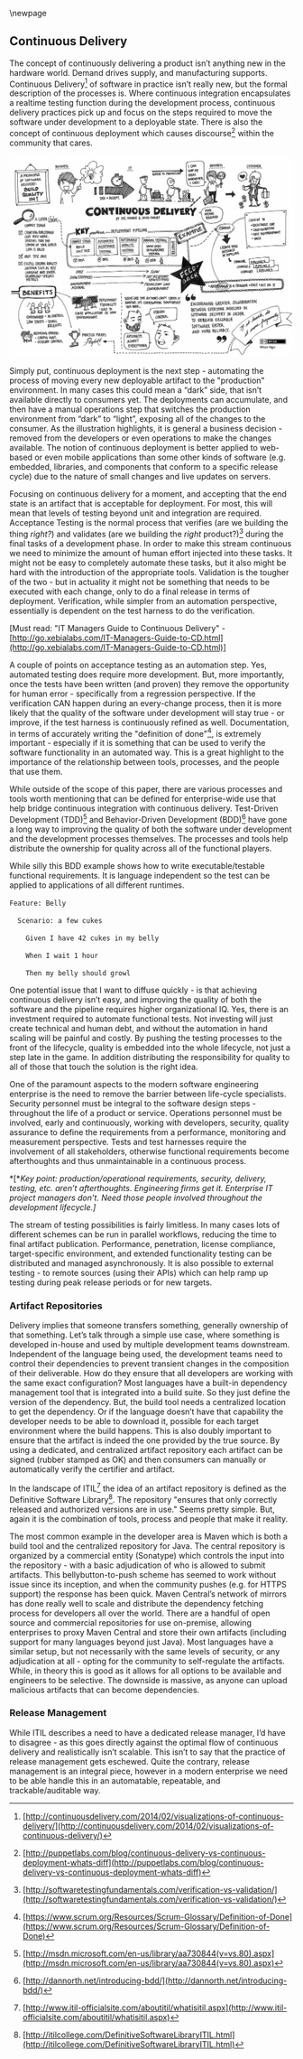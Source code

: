 \newpage

## Continuous Delivery

The concept of continuously delivering a product isn’t anything new in the hardware world.  Demand drives supply, and manufacturing supports.  Continuous Delivery[^cd1] of software in practice isn’t really new, but the formal description of the processes is.  Where continuous integration encapsulates a realtime testing function during the development process, continuous delivery practices pick up and focus on the steps required to move the software under development to a deployable state.  There is also the concept of continuous deployment which causes discourse[^cd2] within the community that cares.

![Continuous Delivery...](images/image_1.jpg)

Simply put, continuous deployment is the next step - automating the process of moving every new deployable artifact to the "production" environment.  In many cases this could mean a “dark” side, that isn’t available directly to consumers yet.  The deployments can accumulate, and then have a manual operations step that switches the production environment from “dark” to “light”, exposing all of the changes to the consumer.  As the illustration highlights, it is general a business decision - removed from the developers or even operations to make the changes available.  The notion of continuous deployment is better applied to web-based or even mobile applications than some other kinds of software (e.g. embedded, libraries, and components that conform to a specific release cycle) due to the nature of small changes and live updates on servers.

Focusing on continuous delivery for a moment, and accepting that the end state is an artifact that is acceptable for deployment.  For most, this will mean that levels of testing beyond unit and integration are required.  Acceptance Testing is the normal process that verifies (are we building the thing *right?*) and validates (are we building the *right* product?)[^cd3] during the final tasks of a development phase.  In order to make this stream continuous we need to minimize the amount of human effort injected into these tasks.  It might not be easy to completely automate these tasks, but it also might be hard with the introduction of the appropriate tools.  Validation is the tougher of the two - but in actuality it might not be something that needs to be executed with each change, only to do a final release in terms of deployment.  Verification, while simpler from an automation perspective, essentially is dependent on the test harness to do the verification.

[Must read: "IT Managers Guide to Continuous Delivery" - [http://go.xebialabs.com/IT-Managers-Guide-to-CD.html](http://go.xebialabs.com/IT-Managers-Guide-to-CD.html)]

A couple of points on acceptance testing as an automation step.  Yes, automated testing does require more development.  But, more importantly, once the tests have been written (and proven) they remove the opportunity for human error - specifically from a regression perspective.  If the verification CAN happen during an every-change process, then it is more likely that the quality of the software under development will stay true - or improve, if the test harness is continuously refined as well.  Documentation, in terms of accurately writing the "definition of done"[^cd4], is extremely important - especially if it is something that can be used to verify the software functionality in an automated way.  This is a great highlight to the importance of the relationship between tools, processes, and the people that use them.

While outside of the scope of this paper, there are various processes and tools worth mentioning that can be defined for enterprise-wide use that help bridge continuous integration with continuous delivery.  Test-Driven Development (TDD)[^cd5] and Behavior-Driven Development (BDD)[^cd6] have gone a long way to improving the quality of both the software under development and the development processes themselves.  The processes and tools help distribute the ownership for quality across all of the functional players.

While silly this BDD example shows how to write executable/testable functional requirements.  It is language independent so the test can be applied to applications of all different runtimes.

`Feature: Belly`

`  Scenario: a few cukes`

`    Given I have 42 cukes in my belly`

`    When I wait 1 hour`

`    Then my belly should growl`

One potential issue that I want to diffuse quickly - is that achieving continuous delivery isn’t easy, and improving the quality of both the software and the pipeline requires higher organizational IQ.  Yes, there is an investment required to automate functional tests.  Not investing will just create technical and human debt, and without the automation in hand scaling will be painful and costly.  By pushing the testing processes to the front of the lifecycle, quality is embedded into the whole lifecycle, not just a step late in the game.  In addition distributing the responsibility for quality to all of those that touch the solution is the right idea.

One of the paramount aspects to the modern software engineering enterprise is the need to remove the barrier between life-cycle specialists.  Security personnel must be integral to the software design steps - throughout the life of a product or service.  Operations personnel must be involved, early and continuously, working with developers, security, quality assurance to define the requirements from a performance, monitoring and measurement perspective.  Tests and test harnesses require the involvement of all stakeholders, otherwise functional requirements become afterthoughts and thus unmaintainable in a continuous process.

*[**Key point: production/operational requirements, security, delivery, testing, etc. aren’t afterthoughts.  Engineering firms get it.  Enterprise IT project managers don’t.  Need those people involved throughout the development lifecycle.]*

The stream of testing possibilities is fairly limitless.  In many cases lots of different schemes can be run in parallel workflows, reducing the time to final artifact publication.  Performance, penetration, license compliance, target-specific environment, and extended functionality testing can be distributed and managed asynchronously.  It is also possible to external testing - to remote sources (using their APIs) which can help ramp up testing during peak release periods or for new targets.

### Artifact Repositories

Delivery implies that someone transfers something, generally ownership of that something.  Let’s talk through a simple use case, where something is developed in-house and used by multiple development teams downstream.  Independent of the language being used, the development teams need to control their dependencies to prevent transient changes in the composition of their deliverable.  How do they ensure that all developers are working with the same exact configuration?  Most languages have a built-in dependency management tool that is integrated into a build suite.  So they just define the version of the dependency.  But, the build tool needs a centralized location to get the dependency.  Or if the language doesn’t have that capability the developer needs to be able to download it, possible for each target environment where the build happens.  This is also doubly important to ensure that the artifact is indeed the one provided by the true source.  By using a dedicated, and centralized artifact repository each artifact can be signed (rubber stamped as OK) and then consumers can manually or automatically verify the certifier and artifact.

In the landscape of ITIL[^cd7] the idea of an artifact repository is defined as the Definitive Software Library[^cd8].  The repository "ensures that only correctly released and authorized versions are in use."  Seems pretty simple.  But, again it is the combination of tools, process and people that make it reality.

The most common example in the developer area is Maven which is both a build tool and the centralized repository for Java.  The central repository is organized by a commercial entity (Sonatype) which controls the input into the repository - with a basic adjudication of who is allowed to submit artifacts.  This bellybutton-to-push scheme has seemed to work without issue since its inception, and when the community pushes (e.g. for HTTPS support) the response has been quick.  Maven Central’s network of mirrors has done really well to scale and distribute the dependency fetching process for developers all over the world.  There are a handful of open source and commercial repositories for use on-premise, allowing enterprises to proxy Maven Central and store their own artifacts (including support for many languages beyond just Java).  Most languages have a similar setup, but not necessarily with the same levels of security, or any adjudication at all - opting for the community to self-regulate the artifacts.  While, in theory this is good as it allows for all options to be available and engineers to be selective.  The downside is massive, as anyone can upload malicious artifacts that can become dependencies.

### Release Management

While ITIL describes a need to have a dedicated release manager, I’d have to disagree - as this goes directly against the optimal flow of continuous delivery and realistically isn’t scalable.  This isn’t to say that the practice of release management gets eschewed.  Quite the contrary, release management is an integral piece, however in a modern enterprise we need to be able handle this in an automatable, repeatable, and trackable/auditable way.

[^cd1]:[http://continuousdelivery.com/2014/02/visualizations-of-continuous-delivery/](http://continuousdelivery.com/2014/02/visualizations-of-continuous-delivery/)
[^cd2]:[http://puppetlabs.com/blog/continuous-delivery-vs-continuous-deployment-whats-diff](http://puppetlabs.com/blog/continuous-delivery-vs-continuous-deployment-whats-diff)
[^cd3]:[http://softwaretestingfundamentals.com/verification-vs-validation/](http://softwaretestingfundamentals.com/verification-vs-validation/)
[^cd4]:[https://www.scrum.org/Resources/Scrum-Glossary/Definition-of-Done](https://www.scrum.org/Resources/Scrum-Glossary/Definition-of-Done)
[^cd5]:[http://msdn.microsoft.com/en-us/library/aa730844(v=vs.80).aspx](http://msdn.microsoft.com/en-us/library/aa730844(v=vs.80).aspx)
[^cd6]:[http://dannorth.net/introducing-bdd/](http://dannorth.net/introducing-bdd/)
[^cd7]:[http://www.itil-officialsite.com/aboutitil/whatisitil.aspx](http://www.itil-officialsite.com/aboutitil/whatisitil.aspx)
[^cd8]:[http://itilcollege.com/DefinitiveSoftwareLibraryITIL.html](http://itilcollege.com/DefinitiveSoftwareLibraryITIL.html)
